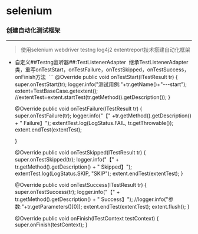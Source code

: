 # selenium
### 创建自动化测试框架
-----
> 使用selenium webdriver testng log4j2 extentreport技术搭建自动化框架

- 自定义##Testng监听器##:TestListenerAdapter
  继承TestListenerAdapter类，重写onTestStart，onTestFailure，onTestSkipped，onTestSuccess，onFinish方法
  ```
    @Override
    public void onTestStart(ITestResult tr) {
        super.onTestStart(tr);
        logger.info("测试用例:"+tr.getName()+"---start");
        extent=TestBaseCase.getextent();
        //extentTest=extent.startTest(tr.getMethod().getDescription());
    }

    @Override
    public void onTestFailure(ITestResult tr) {
        super.onTestFailure(tr);
        logger.info("【" +tr.getMethod().getDescription() + " Failure】");
        extentTest.log(LogStatus.FAIL, tr.getThrowable());
        extent.endTest(extentTest);

    }

    @Override
    public void onTestSkipped(ITestResult tr) {
        super.onTestSkipped(tr);
        logger.info("【" + tr.getMethod().getDescription() + " Skipped】");
        extentTest.log(LogStatus.SKIP, "SKIP");
        extent.endTest(extentTest);
    }

    @Override
    public void onTestSuccess(ITestResult tr) {
        super.onTestSuccess(tr);
        logger.info("【" + tr.getMethod().getDescription() + " Success】");
        //logger.info("参数:"+tr.getParameters()[0]);
        extent.endTest(extentTest);
        extent.flush();
    }

    @Override
    public void onFinish(ITestContext testContext) {
        super.onFinish(testContext);
    }
  ```
